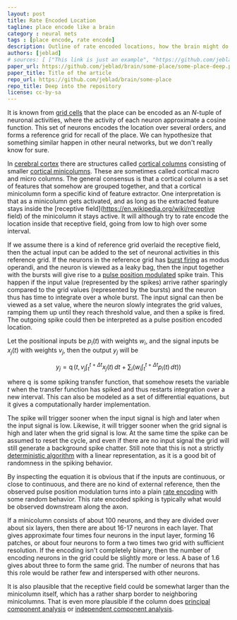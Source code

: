 ```yaml
---
layout: post
title: Rate Encoded Location
tagline: place encode like a brain
category : neural nets
tags : [place encode, rate encode]
description: Outline of rate encoded locations, how the brain might do it, and a possible approximation in an artificial neural net.
authors: [jeblad]
# sources: [ ["This link is just an example", "https://github.com/jeblad/brain/some-place/some-place-deep.pdf"], ["This link is just an example", "https://github.com/jeblad/brain/some-place/some-other-place/"] ]
paper_url: https://github.com/jeblad/brain/some-place/some-place-deep.pdf
paper_title: Title of the article
repo_url: https://github.com/jeblad/brain/some-place
repo_title: Deep into the repository
license: cc-by-sa
---
```


It is known from [grid cells](https://en.wikipedia.org/wiki/grid_cells) that the place can be encoded as an $N$-tuple of neuronal activities, where the activity of each neuron approximate a cosine function. This set of neurons encodes the location over several orders, and forms a reference grid for recall of the place. We can hypothesize that something similar happen in other neural networks, but we don't really know for sure.

In [cerebral cortex](https://en.wikipedia.org/wiki/cerebral_cortex) there are structures called [cortical columns](https://en.wikipedia.org/wiki/cortical_column) consisting of smaller [cortical minicolumns](https://en.wikipedia.org/wiki/cortical_minicolumn). These are sometimes called cortical macro and micro columns. The general consensus is that a cortical column is a set of features that somehow are grouped together, and that a cortical minicolumn form a specific kind of feature extractor. One interpretation is that as a minicolumn gets activated, and as long as the extracted feature stays inside the [receptive field](https://en.wikipedia.org/wiki/receptive field) of the minicolumn it stays active. It will although try to rate encode the location inside that receptive field, going from low to high over some interval.

<!--more-->

If we assume there is a kind of reference grid overlaid the receptive field, then the actual input can be added to the set of neuronal activities in this reference grid. If the neurons in the reference grid has [burst firing](https://en.wikipedia.org/wiki/burst_firing) as modus operandi, and the neuron is viewed as a leaky bag, then the input together with the bursts will give rise to a [pulse position modulated](https://en.wikipedia.org/wiki/Pulse-position_modulation) spike train. This happen if the input value (represented by the spikes) arrive rather sparingly compared to the grid values (represented by the bursts) and the neuron thus has time to integrate over a whole burst. The input signal can then be viewed as a set value, where the neuron slowly integrates the grid values, ramping them up until they reach threshold value, and then a spike is fired. The outgoing spike could then be interpreted as a pulse position encoded location.

Let the positional inputs be $p_i(t)$ with weights $w_i$, and the signal inputs be $x_j(t)$ with weights $v_j$, then the output $y_j$ will be

$$
\begin{equation}
y_j = \operatorname{q} \left ( t, v_j \int_{t}^{t+\Delta t} x_j(t)\, dt + \sum_i \left ( w_i \int_{t}^{t+\Delta t} p_i(t)\, dt \right ) \right )
\end{equation}
$$

where $\operatorname{q}$ is some spiking transfer function, that somehow resets the variable $t$ when the transfer function has spiked and thus restarts integration over a new interval. This can also be modeled as a set of differential equations, but it gives a computationally harder implementation.

The spike will trigger sooner when the input signal is high and later when the input signal is low. Likewise, it will trigger sooner when the grid signal is high and later when the grid signal is low. At the same time the spike can be assumed to reset the cycle, and even if there are no input signal the grid will still generate a background spike chatter. Still note that this is not a strictly [deterministic algorithm](https://en.wikipedia.org/wiki/Deterministic_algorithm) with a linear representation, as it is a good bit of randomness in the spiking behavior.

By inspecting the equation it is obvious that if the inputs are continuous, or close to continuous, and there are no kind of external reference, then the observed pulse position modulation turns into a plain [rate encoding](https://en.wikipedia.org/wiki/Rate_coding) with some random behavior. This rate encoded spiking is typically what would be observed downstream along the axon.

If a minicolumn consists of about 100 neurons, and they are divided over about six layers, then there are about 16-17 neurons in each layer. That gives approximate four times four neurons in the input layer, forming 16 patches, or about four neurons to form a two times two grid with sufficient resolution. If the encoding isn't completely binary, then the number of encoding neurons in the grid could be slightly more or less. A base of 1.6 gives about three to form the same grid. The number of neurons that has this role would be rather few and interspersed with other neurons.

It is also plausible that the receptive field could be somewhat larger than the minicolumn itself, which has a rather sharp border to neighboring minicolumns. That is even more plausible if the column does [principal component analysis](https://en.wikipedia.org/wiki/principal_component_analysis) or [independent component analysis](https://en.wikipedia.org/wiki/principal_component_analysis).
